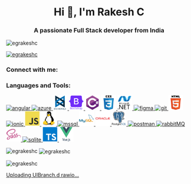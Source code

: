 <h1 align="center">Hi 👋, I'm Rakesh C</h1>
<h3 align="center">A passionate Full Stack developer from India</h3>

<p align="left"> <img src="https://komarev.com/ghpvc/?username=egrakeshc&label=Profile%20views&color=0e75b6&style=flat" alt="egrakeshc" /> </p>

<p align="left"> <a href="https://github.com/ryo-ma/github-profile-trophy"><img src="https://github-profile-trophy.vercel.app/?username=egrakeshc" alt="egrakeshc" /></a> </p>

<h3 align="left">Connect with me:</h3>
<p align="left">
</p>

<h3 align="left">Languages and Tools:</h3>
<p align="left"> <a href="https://angular.io" target="_blank" rel="noreferrer"> <img src="https://angular.io/assets/images/logos/angular/angular.svg" alt="angular" width="40" height="40"/> </a> <a href="https://azure.microsoft.com/en-in/" target="_blank" rel="noreferrer"> <img src="https://www.vectorlogo.zone/logos/microsoft_azure/microsoft_azure-icon.svg" alt="azure" width="40" height="40"/> </a> <a href="https://backbonejs.org" target="_blank" rel="noreferrer"> <img src="https://raw.githubusercontent.com/devicons/devicon/master/icons/backbonejs/backbonejs-original-wordmark.svg" alt="backbonejs" width="40" height="40"/> </a> <a href="https://getbootstrap.com" target="_blank" rel="noreferrer"> <img src="https://raw.githubusercontent.com/devicons/devicon/master/icons/bootstrap/bootstrap-plain-wordmark.svg" alt="bootstrap" width="40" height="40"/> </a> <a href="https://www.w3schools.com/cs/" target="_blank" rel="noreferrer"> <img src="https://raw.githubusercontent.com/devicons/devicon/master/icons/csharp/csharp-original.svg" alt="csharp" width="40" height="40"/> </a> <a href="https://www.w3schools.com/css/" target="_blank" rel="noreferrer"> <img src="https://raw.githubusercontent.com/devicons/devicon/master/icons/css3/css3-original-wordmark.svg" alt="css3" width="40" height="40"/> </a> <a href="https://dotnet.microsoft.com/" target="_blank" rel="noreferrer"> <img src="https://raw.githubusercontent.com/devicons/devicon/master/icons/dot-net/dot-net-original-wordmark.svg" alt="dotnet" width="40" height="40"/> </a> <a href="https://www.figma.com/" target="_blank" rel="noreferrer"> <img src="https://www.vectorlogo.zone/logos/figma/figma-icon.svg" alt="figma" width="40" height="40"/> </a> <a href="https://git-scm.com/" target="_blank" rel="noreferrer"> <img src="https://www.vectorlogo.zone/logos/git-scm/git-scm-icon.svg" alt="git" width="40" height="40"/> </a> <a href="https://www.w3.org/html/" target="_blank" rel="noreferrer"> <img src="https://raw.githubusercontent.com/devicons/devicon/master/icons/html5/html5-original-wordmark.svg" alt="html5" width="40" height="40"/> </a> <a href="https://ionicframework.com" target="_blank" rel="noreferrer"> <img src="https://upload.wikimedia.org/wikipedia/commons/d/d1/Ionic_Logo.svg" alt="ionic" width="40" height="40"/> </a> <a href="https://developer.mozilla.org/en-US/docs/Web/JavaScript" target="_blank" rel="noreferrer"> <img src="https://raw.githubusercontent.com/devicons/devicon/master/icons/javascript/javascript-original.svg" alt="javascript" width="40" height="40"/> </a> <a href="https://www.linux.org/" target="_blank" rel="noreferrer"> <img src="https://raw.githubusercontent.com/devicons/devicon/master/icons/linux/linux-original.svg" alt="linux" width="40" height="40"/> </a> <a href="https://www.microsoft.com/en-us/sql-server" target="_blank" rel="noreferrer"> <img src="https://www.svgrepo.com/show/303229/microsoft-sql-server-logo.svg" alt="mssql" width="40" height="40"/> </a> <a href="https://www.mysql.com/" target="_blank" rel="noreferrer"> <img src="https://raw.githubusercontent.com/devicons/devicon/master/icons/mysql/mysql-original-wordmark.svg" alt="mysql" width="40" height="40"/> </a> <a href="https://www.oracle.com/" target="_blank" rel="noreferrer"> <img src="https://raw.githubusercontent.com/devicons/devicon/master/icons/oracle/oracle-original.svg" alt="oracle" width="40" height="40"/> </a> <a href="https://www.postgresql.org" target="_blank" rel="noreferrer"> <img src="https://raw.githubusercontent.com/devicons/devicon/master/icons/postgresql/postgresql-original-wordmark.svg" alt="postgresql" width="40" height="40"/> </a> <a href="https://postman.com" target="_blank" rel="noreferrer"> <img src="https://www.vectorlogo.zone/logos/getpostman/getpostman-icon.svg" alt="postman" width="40" height="40"/> </a> <a href="https://www.rabbitmq.com" target="_blank" rel="noreferrer"> <img src="https://www.vectorlogo.zone/logos/rabbitmq/rabbitmq-icon.svg" alt="rabbitMQ" width="40" height="40"/> </a> <a href="https://sass-lang.com" target="_blank" rel="noreferrer"> <img src="https://raw.githubusercontent.com/devicons/devicon/master/icons/sass/sass-original.svg" alt="sass" width="40" height="40"/> </a> <a href="https://www.sqlite.org/" target="_blank" rel="noreferrer"> <img src="https://www.vectorlogo.zone/logos/sqlite/sqlite-icon.svg" alt="sqlite" width="40" height="40"/> </a> <a href="https://www.typescriptlang.org/" target="_blank" rel="noreferrer"> <img src="https://raw.githubusercontent.com/devicons/devicon/master/icons/typescript/typescript-original.svg" alt="typescript" width="40" height="40"/> </a> <a href="https://vuejs.org/" target="_blank" rel="noreferrer"> <img src="https://raw.githubusercontent.com/devicons/devicon/master/icons/vuejs/vuejs-original-wordmark.svg" alt="vuejs" width="40" height="40"/> </a> </p>

<p><img align="left" src="https://github-readme-stats.vercel.app/api/top-langs?username=egrakeshc&show_icons=true&locale=en&layout=compact" alt="egrakeshc" /></p>

<p>&nbsp;<img align="center" src="https://github-readme-stats.vercel.app/api?username=egrakeshc&show_icons=true&locale=en" alt="egrakeshc" /></p>

<p><img align="center" src="https://github-readme-streak-stats.herokuapp.com/?user=egrakeshc&" alt="egrakeshc" /></p>




[Uploading UIBranch.d<mxfile host="app.diagrams.net" agent="Mozilla/5.0 (Windows NT 10.0; Win64; x64) AppleWebKit/537.36 (KHTML, like Gecko) Chrome/131.0.0.0 Safari/537.36 Edg/131.0.0.0" version="26.0.2">
  <diagram name="Page-1" id="RZDOvd0DFRGR2NFQIj3G">
    <mxGraphModel dx="1425" dy="1865" grid="1" gridSize="10" guides="1" tooltips="1" connect="1" arrows="1" fold="1" page="1" pageScale="1" pageWidth="850" pageHeight="1100" math="0" shadow="0">
      <root>
        <mxCell id="0" />
        <mxCell id="1" parent="0" />
        <mxCell id="U_5dP3uUmDCuZMeb13Y1-22" value="GitHub branching - UI" style="swimlane;startSize=20;horizontal=1;containerType=tree;" vertex="1" parent="1">
          <mxGeometry x="300" y="-150" width="820" height="570" as="geometry" />
        </mxCell>
        <mxCell id="U_5dP3uUmDCuZMeb13Y1-23" value="" style="edgeStyle=entityRelationEdgeStyle;startArrow=none;endArrow=none;segment=10;curved=1;sourcePerimeterSpacing=0;targetPerimeterSpacing=0;rounded=0;" edge="1" parent="U_5dP3uUmDCuZMeb13Y1-22" source="U_5dP3uUmDCuZMeb13Y1-27" target="U_5dP3uUmDCuZMeb13Y1-28">
          <mxGeometry relative="1" as="geometry" />
        </mxCell>
        <mxCell id="U_5dP3uUmDCuZMeb13Y1-25" value="" style="edgeStyle=entityRelationEdgeStyle;startArrow=none;endArrow=none;segment=10;curved=1;sourcePerimeterSpacing=0;targetPerimeterSpacing=0;rounded=0;" edge="1" parent="U_5dP3uUmDCuZMeb13Y1-22" source="U_5dP3uUmDCuZMeb13Y1-27" target="U_5dP3uUmDCuZMeb13Y1-30">
          <mxGeometry relative="1" as="geometry" />
        </mxCell>
        <mxCell id="U_5dP3uUmDCuZMeb13Y1-27" value="release" style="ellipse;whiteSpace=wrap;html=1;align=center;treeFolding=1;treeMoving=1;newEdgeStyle={&quot;edgeStyle&quot;:&quot;entityRelationEdgeStyle&quot;,&quot;startArrow&quot;:&quot;none&quot;,&quot;endArrow&quot;:&quot;none&quot;,&quot;segment&quot;:10,&quot;curved&quot;:1,&quot;sourcePerimeterSpacing&quot;:0,&quot;targetPerimeterSpacing&quot;:0};" vertex="1" parent="U_5dP3uUmDCuZMeb13Y1-22">
          <mxGeometry x="170" y="205" width="100" height="40" as="geometry" />
        </mxCell>
        <mxCell id="U_5dP3uUmDCuZMeb13Y1-28" value="UAT" style="whiteSpace=wrap;html=1;rounded=1;arcSize=50;align=center;verticalAlign=middle;strokeWidth=1;autosize=1;spacing=4;treeFolding=1;treeMoving=1;newEdgeStyle={&quot;edgeStyle&quot;:&quot;entityRelationEdgeStyle&quot;,&quot;startArrow&quot;:&quot;none&quot;,&quot;endArrow&quot;:&quot;none&quot;,&quot;segment&quot;:10,&quot;curved&quot;:1,&quot;sourcePerimeterSpacing&quot;:0,&quot;targetPerimeterSpacing&quot;:0};" vertex="1" parent="U_5dP3uUmDCuZMeb13Y1-22">
          <mxGeometry x="310" y="210" width="70" height="30" as="geometry" />
        </mxCell>
        <mxCell id="U_5dP3uUmDCuZMeb13Y1-30" value="main" style="whiteSpace=wrap;html=1;rounded=1;arcSize=50;align=center;verticalAlign=middle;strokeWidth=1;autosize=1;spacing=4;treeFolding=1;treeMoving=1;newEdgeStyle={&quot;edgeStyle&quot;:&quot;entityRelationEdgeStyle&quot;,&quot;startArrow&quot;:&quot;none&quot;,&quot;endArrow&quot;:&quot;none&quot;,&quot;segment&quot;:10,&quot;curved&quot;:1,&quot;sourcePerimeterSpacing&quot;:0,&quot;targetPerimeterSpacing&quot;:0};" vertex="1" parent="U_5dP3uUmDCuZMeb13Y1-22">
          <mxGeometry x="50" y="210" width="70" height="30" as="geometry" />
        </mxCell>
        <mxCell id="U_5dP3uUmDCuZMeb13Y1-34" value="" style="edgeStyle=entityRelationEdgeStyle;startArrow=none;endArrow=none;segment=10;curved=1;sourcePerimeterSpacing=0;targetPerimeterSpacing=0;rounded=0;" edge="1" target="U_5dP3uUmDCuZMeb13Y1-35" source="U_5dP3uUmDCuZMeb13Y1-28" parent="U_5dP3uUmDCuZMeb13Y1-22">
          <mxGeometry relative="1" as="geometry">
            <mxPoint x="490" y="260" as="sourcePoint" />
          </mxGeometry>
        </mxCell>
        <mxCell id="U_5dP3uUmDCuZMeb13Y1-35" value="time-registration(F1)" style="whiteSpace=wrap;html=1;rounded=1;arcSize=50;align=center;verticalAlign=middle;strokeWidth=1;autosize=1;spacing=4;treeFolding=1;treeMoving=1;newEdgeStyle={&quot;edgeStyle&quot;:&quot;entityRelationEdgeStyle&quot;,&quot;startArrow&quot;:&quot;none&quot;,&quot;endArrow&quot;:&quot;none&quot;,&quot;segment&quot;:10,&quot;curved&quot;:1,&quot;sourcePerimeterSpacing&quot;:0,&quot;targetPerimeterSpacing&quot;:0};" vertex="1" parent="U_5dP3uUmDCuZMeb13Y1-22">
          <mxGeometry x="460" y="130" width="150" height="30" as="geometry" />
        </mxCell>
        <mxCell id="U_5dP3uUmDCuZMeb13Y1-36" value="" style="edgeStyle=entityRelationEdgeStyle;startArrow=none;endArrow=none;segment=10;curved=1;sourcePerimeterSpacing=0;targetPerimeterSpacing=0;rounded=0;" edge="1" target="U_5dP3uUmDCuZMeb13Y1-37" source="U_5dP3uUmDCuZMeb13Y1-28" parent="U_5dP3uUmDCuZMeb13Y1-22">
          <mxGeometry relative="1" as="geometry">
            <mxPoint x="500" y="260" as="sourcePoint" />
          </mxGeometry>
        </mxCell>
        <mxCell id="U_5dP3uUmDCuZMeb13Y1-37" value="case-management(F2)" style="whiteSpace=wrap;html=1;rounded=1;arcSize=50;align=center;verticalAlign=middle;strokeWidth=1;autosize=1;spacing=4;treeFolding=1;treeMoving=1;newEdgeStyle={&quot;edgeStyle&quot;:&quot;entityRelationEdgeStyle&quot;,&quot;startArrow&quot;:&quot;none&quot;,&quot;endArrow&quot;:&quot;none&quot;,&quot;segment&quot;:10,&quot;curved&quot;:1,&quot;sourcePerimeterSpacing&quot;:0,&quot;targetPerimeterSpacing&quot;:0};" vertex="1" parent="U_5dP3uUmDCuZMeb13Y1-22">
          <mxGeometry x="460" y="225" width="170" height="30" as="geometry" />
        </mxCell>
        <mxCell id="U_5dP3uUmDCuZMeb13Y1-38" value="" style="edgeStyle=entityRelationEdgeStyle;startArrow=none;endArrow=none;segment=10;curved=1;sourcePerimeterSpacing=0;targetPerimeterSpacing=0;rounded=0;" edge="1" target="U_5dP3uUmDCuZMeb13Y1-39" source="U_5dP3uUmDCuZMeb13Y1-28" parent="U_5dP3uUmDCuZMeb13Y1-22">
          <mxGeometry relative="1" as="geometry">
            <mxPoint x="500" y="260" as="sourcePoint" />
          </mxGeometry>
        </mxCell>
        <mxCell id="U_5dP3uUmDCuZMeb13Y1-39" value="time-registration-bugfix" style="whiteSpace=wrap;html=1;rounded=1;arcSize=50;align=center;verticalAlign=middle;strokeWidth=1;autosize=1;spacing=4;treeFolding=1;treeMoving=1;newEdgeStyle={&quot;edgeStyle&quot;:&quot;entityRelationEdgeStyle&quot;,&quot;startArrow&quot;:&quot;none&quot;,&quot;endArrow&quot;:&quot;none&quot;,&quot;segment&quot;:10,&quot;curved&quot;:1,&quot;sourcePerimeterSpacing&quot;:0,&quot;targetPerimeterSpacing&quot;:0};" vertex="1" parent="U_5dP3uUmDCuZMeb13Y1-22">
          <mxGeometry x="460" y="173" width="170" height="30" as="geometry" />
        </mxCell>
        <mxCell id="U_5dP3uUmDCuZMeb13Y1-40" value="" style="edgeStyle=entityRelationEdgeStyle;startArrow=none;endArrow=none;segment=10;curved=1;sourcePerimeterSpacing=0;targetPerimeterSpacing=0;rounded=0;" edge="1" target="U_5dP3uUmDCuZMeb13Y1-41" source="U_5dP3uUmDCuZMeb13Y1-28" parent="U_5dP3uUmDCuZMeb13Y1-22">
          <mxGeometry relative="1" as="geometry">
            <mxPoint x="450" y="250" as="sourcePoint" />
          </mxGeometry>
        </mxCell>
        <mxCell id="U_5dP3uUmDCuZMeb13Y1-41" value="(F3)" style="whiteSpace=wrap;html=1;rounded=1;arcSize=50;align=center;verticalAlign=middle;strokeWidth=1;autosize=1;spacing=4;treeFolding=1;treeMoving=1;newEdgeStyle={&quot;edgeStyle&quot;:&quot;entityRelationEdgeStyle&quot;,&quot;startArrow&quot;:&quot;none&quot;,&quot;endArrow&quot;:&quot;none&quot;,&quot;segment&quot;:10,&quot;curved&quot;:1,&quot;sourcePerimeterSpacing&quot;:0,&quot;targetPerimeterSpacing&quot;:0};" vertex="1" parent="U_5dP3uUmDCuZMeb13Y1-22">
          <mxGeometry x="460" y="325" width="70" height="30" as="geometry" />
        </mxCell>
        <mxCell id="U_5dP3uUmDCuZMeb13Y1-44" value="" style="edgeStyle=entityRelationEdgeStyle;startArrow=none;endArrow=none;segment=10;curved=1;sourcePerimeterSpacing=0;targetPerimeterSpacing=0;rounded=0;" edge="1" target="U_5dP3uUmDCuZMeb13Y1-45" source="U_5dP3uUmDCuZMeb13Y1-28" parent="U_5dP3uUmDCuZMeb13Y1-22">
          <mxGeometry relative="1" as="geometry">
            <mxPoint x="450" y="250" as="sourcePoint" />
          </mxGeometry>
        </mxCell>
        <mxCell id="U_5dP3uUmDCuZMeb13Y1-45" value="case-management-bugfix" style="whiteSpace=wrap;html=1;rounded=1;arcSize=50;align=center;verticalAlign=middle;strokeWidth=1;autosize=1;spacing=4;treeFolding=1;treeMoving=1;newEdgeStyle={&quot;edgeStyle&quot;:&quot;entityRelationEdgeStyle&quot;,&quot;startArrow&quot;:&quot;none&quot;,&quot;endArrow&quot;:&quot;none&quot;,&quot;segment&quot;:10,&quot;curved&quot;:1,&quot;sourcePerimeterSpacing&quot;:0,&quot;targetPerimeterSpacing&quot;:0};" vertex="1" parent="U_5dP3uUmDCuZMeb13Y1-22">
          <mxGeometry x="455" y="275" width="180" height="30" as="geometry" />
        </mxCell>
        <mxCell id="U_5dP3uUmDCuZMeb13Y1-46" value="" style="edgeStyle=entityRelationEdgeStyle;rounded=0;orthogonalLoop=1;jettySize=auto;html=1;startArrow=none;endArrow=none;segment=10;curved=1;sourcePerimeterSpacing=0;targetPerimeterSpacing=0;" edge="1" source="U_5dP3uUmDCuZMeb13Y1-27" target="U_5dP3uUmDCuZMeb13Y1-47" parent="U_5dP3uUmDCuZMeb13Y1-22">
          <mxGeometry relative="1" as="geometry" />
        </mxCell>
        <mxCell id="U_5dP3uUmDCuZMeb13Y1-54" value="" style="edgeStyle=entityRelationEdgeStyle;startArrow=none;endArrow=none;segment=10;curved=1;sourcePerimeterSpacing=0;targetPerimeterSpacing=0;rounded=0;" edge="1" target="U_5dP3uUmDCuZMeb13Y1-55" source="U_5dP3uUmDCuZMeb13Y1-35" parent="U_5dP3uUmDCuZMeb13Y1-22">
          <mxGeometry relative="1" as="geometry">
            <mxPoint x="560" y="390" as="sourcePoint" />
          </mxGeometry>
        </mxCell>
        <mxCell id="U_5dP3uUmDCuZMeb13Y1-55" value="D1...Dn" style="whiteSpace=wrap;html=1;rounded=1;arcSize=50;align=center;verticalAlign=middle;strokeWidth=1;autosize=1;spacing=4;treeFolding=1;treeMoving=1;newEdgeStyle={&quot;edgeStyle&quot;:&quot;entityRelationEdgeStyle&quot;,&quot;startArrow&quot;:&quot;none&quot;,&quot;endArrow&quot;:&quot;none&quot;,&quot;segment&quot;:10,&quot;curved&quot;:1,&quot;sourcePerimeterSpacing&quot;:0,&quot;targetPerimeterSpacing&quot;:0};" vertex="1" parent="U_5dP3uUmDCuZMeb13Y1-22">
          <mxGeometry x="670" y="130" width="90" height="30" as="geometry" />
        </mxCell>
        <mxCell id="U_5dP3uUmDCuZMeb13Y1-58" value="" style="edgeStyle=entityRelationEdgeStyle;startArrow=none;endArrow=none;segment=10;curved=1;sourcePerimeterSpacing=0;targetPerimeterSpacing=0;rounded=0;" edge="1" target="U_5dP3uUmDCuZMeb13Y1-59" source="U_5dP3uUmDCuZMeb13Y1-39" parent="U_5dP3uUmDCuZMeb13Y1-22">
          <mxGeometry relative="1" as="geometry">
            <mxPoint x="560" y="390" as="sourcePoint" />
          </mxGeometry>
        </mxCell>
        <mxCell id="U_5dP3uUmDCuZMeb13Y1-59" value="D1...Dn" style="whiteSpace=wrap;html=1;rounded=1;arcSize=50;align=center;verticalAlign=middle;strokeWidth=1;autosize=1;spacing=4;treeFolding=1;treeMoving=1;newEdgeStyle={&quot;edgeStyle&quot;:&quot;entityRelationEdgeStyle&quot;,&quot;startArrow&quot;:&quot;none&quot;,&quot;endArrow&quot;:&quot;none&quot;,&quot;segment&quot;:10,&quot;curved&quot;:1,&quot;sourcePerimeterSpacing&quot;:0,&quot;targetPerimeterSpacing&quot;:0};" vertex="1" parent="U_5dP3uUmDCuZMeb13Y1-22">
          <mxGeometry x="670" y="173" width="90" height="30" as="geometry" />
        </mxCell>
        <mxCell id="U_5dP3uUmDCuZMeb13Y1-62" value="" style="edgeStyle=entityRelationEdgeStyle;startArrow=none;endArrow=none;segment=10;curved=1;sourcePerimeterSpacing=0;targetPerimeterSpacing=0;rounded=0;" edge="1" target="U_5dP3uUmDCuZMeb13Y1-63" source="U_5dP3uUmDCuZMeb13Y1-37" parent="U_5dP3uUmDCuZMeb13Y1-22">
          <mxGeometry relative="1" as="geometry">
            <mxPoint x="560" y="390" as="sourcePoint" />
          </mxGeometry>
        </mxCell>
        <mxCell id="U_5dP3uUmDCuZMeb13Y1-63" value="D1...Dn" style="whiteSpace=wrap;html=1;rounded=1;arcSize=50;align=center;verticalAlign=middle;strokeWidth=1;autosize=1;spacing=4;treeFolding=1;treeMoving=1;newEdgeStyle={&quot;edgeStyle&quot;:&quot;entityRelationEdgeStyle&quot;,&quot;startArrow&quot;:&quot;none&quot;,&quot;endArrow&quot;:&quot;none&quot;,&quot;segment&quot;:10,&quot;curved&quot;:1,&quot;sourcePerimeterSpacing&quot;:0,&quot;targetPerimeterSpacing&quot;:0};" vertex="1" parent="U_5dP3uUmDCuZMeb13Y1-22">
          <mxGeometry x="670" y="225" width="90" height="30" as="geometry" />
        </mxCell>
        <mxCell id="U_5dP3uUmDCuZMeb13Y1-66" value="" style="edgeStyle=entityRelationEdgeStyle;startArrow=none;endArrow=none;segment=10;curved=1;sourcePerimeterSpacing=0;targetPerimeterSpacing=0;rounded=0;" edge="1" target="U_5dP3uUmDCuZMeb13Y1-67" source="U_5dP3uUmDCuZMeb13Y1-45" parent="U_5dP3uUmDCuZMeb13Y1-22">
          <mxGeometry relative="1" as="geometry">
            <mxPoint x="560" y="390" as="sourcePoint" />
          </mxGeometry>
        </mxCell>
        <mxCell id="U_5dP3uUmDCuZMeb13Y1-67" value="D1...Dn" style="whiteSpace=wrap;html=1;rounded=1;arcSize=50;align=center;verticalAlign=middle;strokeWidth=1;autosize=1;spacing=4;treeFolding=1;treeMoving=1;newEdgeStyle={&quot;edgeStyle&quot;:&quot;entityRelationEdgeStyle&quot;,&quot;startArrow&quot;:&quot;none&quot;,&quot;endArrow&quot;:&quot;none&quot;,&quot;segment&quot;:10,&quot;curved&quot;:1,&quot;sourcePerimeterSpacing&quot;:0,&quot;targetPerimeterSpacing&quot;:0};" vertex="1" parent="U_5dP3uUmDCuZMeb13Y1-22">
          <mxGeometry x="670" y="275" width="90" height="30" as="geometry" />
        </mxCell>
        <mxCell id="U_5dP3uUmDCuZMeb13Y1-75" value="PPR/UAT" style="swimlane;" vertex="1" parent="U_5dP3uUmDCuZMeb13Y1-22">
          <mxGeometry x="290" y="70" width="140" height="450" as="geometry" />
        </mxCell>
        <mxCell id="U_5dP3uUmDCuZMeb13Y1-47" value="hotfix" style="ellipse;whiteSpace=wrap;html=1;align=center;treeFolding=1;treeMoving=1;newEdgeStyle={&quot;edgeStyle&quot;:&quot;entityRelationEdgeStyle&quot;,&quot;startArrow&quot;:&quot;none&quot;,&quot;endArrow&quot;:&quot;none&quot;,&quot;segment&quot;:10,&quot;curved&quot;:1,&quot;sourcePerimeterSpacing&quot;:0,&quot;targetPerimeterSpacing&quot;:0};" vertex="1" parent="U_5dP3uUmDCuZMeb13Y1-75">
          <mxGeometry x="20" y="370" width="100" height="40" as="geometry" />
        </mxCell>
        <mxCell id="U_5dP3uUmDCuZMeb13Y1-48" value="" style="edgeStyle=entityRelationEdgeStyle;rounded=0;orthogonalLoop=1;jettySize=auto;html=1;startArrow=none;endArrow=none;segment=10;curved=1;sourcePerimeterSpacing=0;targetPerimeterSpacing=0;" edge="1" target="U_5dP3uUmDCuZMeb13Y1-49" source="U_5dP3uUmDCuZMeb13Y1-47" parent="U_5dP3uUmDCuZMeb13Y1-75">
          <mxGeometry relative="1" as="geometry">
            <mxPoint x="155" y="485" as="sourcePoint" />
          </mxGeometry>
        </mxCell>
        <mxCell id="U_5dP3uUmDCuZMeb13Y1-49" value="issue-1" style="ellipse;whiteSpace=wrap;html=1;align=center;treeFolding=1;treeMoving=1;newEdgeStyle={&quot;edgeStyle&quot;:&quot;entityRelationEdgeStyle&quot;,&quot;startArrow&quot;:&quot;none&quot;,&quot;endArrow&quot;:&quot;none&quot;,&quot;segment&quot;:10,&quot;curved&quot;:1,&quot;sourcePerimeterSpacing&quot;:0,&quot;targetPerimeterSpacing&quot;:0};" vertex="1" parent="U_5dP3uUmDCuZMeb13Y1-75">
          <mxGeometry x="175" y="320" width="100" height="40" as="geometry" />
        </mxCell>
        <mxCell id="U_5dP3uUmDCuZMeb13Y1-50" value="" style="edgeStyle=entityRelationEdgeStyle;rounded=0;orthogonalLoop=1;jettySize=auto;html=1;startArrow=none;endArrow=none;segment=10;curved=1;sourcePerimeterSpacing=0;targetPerimeterSpacing=0;" edge="1" target="U_5dP3uUmDCuZMeb13Y1-51" source="U_5dP3uUmDCuZMeb13Y1-47" parent="U_5dP3uUmDCuZMeb13Y1-75">
          <mxGeometry relative="1" as="geometry">
            <mxPoint x="155" y="485" as="sourcePoint" />
          </mxGeometry>
        </mxCell>
        <mxCell id="U_5dP3uUmDCuZMeb13Y1-51" value="issue-2" style="ellipse;whiteSpace=wrap;html=1;align=center;treeFolding=1;treeMoving=1;newEdgeStyle={&quot;edgeStyle&quot;:&quot;entityRelationEdgeStyle&quot;,&quot;startArrow&quot;:&quot;none&quot;,&quot;endArrow&quot;:&quot;none&quot;,&quot;segment&quot;:10,&quot;curved&quot;:1,&quot;sourcePerimeterSpacing&quot;:0,&quot;targetPerimeterSpacing&quot;:0};" vertex="1" parent="U_5dP3uUmDCuZMeb13Y1-75">
          <mxGeometry x="175" y="370" width="100" height="40" as="geometry" />
        </mxCell>
        <mxCell id="U_5dP3uUmDCuZMeb13Y1-52" value="" style="edgeStyle=entityRelationEdgeStyle;rounded=0;orthogonalLoop=1;jettySize=auto;html=1;startArrow=none;endArrow=none;segment=10;curved=1;sourcePerimeterSpacing=0;targetPerimeterSpacing=0;" edge="1" target="U_5dP3uUmDCuZMeb13Y1-53" source="U_5dP3uUmDCuZMeb13Y1-47" parent="U_5dP3uUmDCuZMeb13Y1-75">
          <mxGeometry relative="1" as="geometry">
            <mxPoint x="155" y="485" as="sourcePoint" />
          </mxGeometry>
        </mxCell>
        <mxCell id="U_5dP3uUmDCuZMeb13Y1-53" value="issue-3" style="ellipse;whiteSpace=wrap;html=1;align=center;treeFolding=1;treeMoving=1;newEdgeStyle={&quot;edgeStyle&quot;:&quot;entityRelationEdgeStyle&quot;,&quot;startArrow&quot;:&quot;none&quot;,&quot;endArrow&quot;:&quot;none&quot;,&quot;segment&quot;:10,&quot;curved&quot;:1,&quot;sourcePerimeterSpacing&quot;:0,&quot;targetPerimeterSpacing&quot;:0};" vertex="1" parent="U_5dP3uUmDCuZMeb13Y1-75">
          <mxGeometry x="175" y="420" width="100" height="40" as="geometry" />
        </mxCell>
        <mxCell id="U_5dP3uUmDCuZMeb13Y1-76" value="DEV/SIT" style="swimlane;" vertex="1" parent="U_5dP3uUmDCuZMeb13Y1-22">
          <mxGeometry x="442.5" y="70" width="205" height="310" as="geometry" />
        </mxCell>
        <mxCell id="U_5dP3uUmDCuZMeb13Y1-77" value="PRD" style="swimlane;" vertex="1" parent="U_5dP3uUmDCuZMeb13Y1-22">
          <mxGeometry x="155" y="70" width="130" height="220" as="geometry" />
        </mxCell>
        <mxCell id="U_5dP3uUmDCuZMeb13Y1-78" value="Developers" style="swimlane;" vertex="1" parent="U_5dP3uUmDCuZMeb13Y1-22">
          <mxGeometry x="660" y="100" width="120" height="220" as="geometry" />
        </mxCell>
      </root>
    </mxGraphModel>
  </diagram>
</mxfile>
rawio…]()
